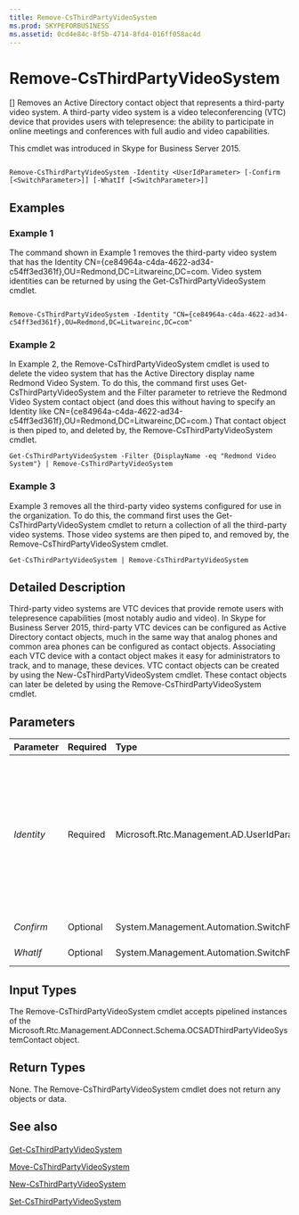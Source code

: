 ```yaml
---
title: Remove-CsThirdPartyVideoSystem
ms.prod: SKYPEFORBUSINESS
ms.assetid: 0cd4e84c-8f5b-4714-8fd4-016ff058ac4d
---
```



# Remove-CsThirdPartyVideoSystem
[]
Removes an Active Directory contact object that represents a third-party video system. A third-party video system is a video teleconferencing (VTC) device that provides users with telepresence: the ability to participate in online meetings and conferences with full audio and video capabilities.
  
    
    

This cmdlet was introduced in Skype for Business Server 2015.
```

Remove-CsThirdPartyVideoSystem -Identity <UserIdParameter> [-Confirm [<SwitchParameter>]] [-WhatIf [<SwitchParameter>]]

```


## Examples
<a name="Examples"> </a>


### Example 1

The command shown in Example 1 removes the third-party video system that has the Identity CN={ce84964a-c4da-4622-ad34-c54ff3ed361f},OU=Redmond,DC=Litwareinc,DC=com. Video system identities can be returned by using the Get-CsThirdPartyVideoSystem cmdlet.
  
    
    

```

Remove-CsThirdPartyVideoSystem -Identity "CN={ce84964a-c4da-4622-ad34-c54ff3ed361f},OU=Redmond,DC=Litwareinc,DC=com"
```


### Example 2

In Example 2, the Remove-CsThirdPartyVideoSystem cmdlet is used to delete the video system that has the Active Directory display name Redmond Video System. To do this, the command first uses Get-CsThirdPartyVideoSystem and the Filter parameter to retrieve the Redmond Video System contact object (and does this without having to specify an Identity like CN={ce84964a-c4da-4622-ad34-c54ff3ed361f},OU=Redmond,DC=Litwareinc,DC=com.) That contact object is then piped to, and deleted by, the Remove-CsThirdPartyVideoSystem cmdlet.
  
    
    

```
Get-CsThirdPartyVideoSystem -Filter {DisplayName -eq "Redmond Video System"} | Remove-CsThirdPartyVideoSystem 
```


### Example 3

Example 3 removes all the third-party video systems configured for use in the organization. To do this, the command first uses the Get-CsThirdPartyVideoSystem cmdlet to return a collection of all the third-party video systems. Those video systems are then piped to, and removed by, the Remove-CsThirdPartyVideoSystem cmdlet.
  
    
    

```
Get-CsThirdPartyVideoSystem | Remove-CsThirdPartyVideoSystem
```


## Detailed Description
<a name="DetailedDescription"> </a>

Third-party video systems are VTC devices that provide remote users with telepresence capabilities (most notably audio and video). In Skype for Business Server 2015, third-party VTC devices can be configured as Active Directory contact objects, much in the same way that analog phones and common area phones can be configured as contact objects. Associating each VTC device with a contact object makes it easy for administrators to track, and to manage, these devices. VTC contact objects can be created by using the New-CsThirdPartyVideoSystem cmdlet. These contact objects can later be deleted by using the Remove-CsThirdPartyVideoSystem cmdlet.
  
    
    

## Parameters
<a name="DetailedDescription"> </a>



|**Parameter**|**Required**|**Type**|**Description**|
|:-----|:-----|:-----|:-----|
| _Identity_ <br/> |Required  <br/> |Microsoft.Rtc.Management.AD.UserIdParameter  <br/> |Unique identifier for the third party video system to be removed. Video systems are identified by using the Active Directory distinguished name (DN) of the associated contact object. By default, these contacts use a globally unique identifier (GUID) as their common name; that means video systems will typically have an Identity similar to this: CN={ce84964a-c4da-4622-ad34-c54ff3ed361f},OU=Redmond,DC=Litwareinc,DC=com. Because of that you might find it easier to retrieve video systems by using the Get-CsThirdPartyVideoSystem cmdlet, and then piping the returned objects to the Remove-CsThirdPartyVideoSystem cmdlet.  <br/> |
| _Confirm_ <br/> |Optional  <br/> |System.Management.Automation.SwitchParameter  <br/> |Prompts you for confirmation before executing the command.  <br/> |
| _WhatIf_ <br/> |Optional  <br/> |System.Management.Automation.SwitchParameter  <br/> |Describes what would happen if you executed the command without actually executing the command.  <br/> |
   

## Input Types
<a name="InputTypes"> </a>

The Remove-CsThirdPartyVideoSystem cmdlet accepts pipelined instances of the Microsoft.Rtc.Management.ADConnect.Schema.OCSADThirdPartyVideoSystemContact object.
  
    
    

## Return Types
<a name="ReturnTypes"> </a>

None. The Remove-CsThirdPartyVideoSystem cmdlet does not return any objects or data.
  
    
    

## See also
<a name="ReturnTypes"> </a>


#### 


  
    
    
 [Get-CsThirdPartyVideoSystem](get-csthirdpartyvideosystem.md)
  
    
    
 [Move-CsThirdPartyVideoSystem](move-csthirdpartyvideosystem.md)
  
    
    
 [New-CsThirdPartyVideoSystem](new-csthirdpartyvideosystem.md)
  
    
    
 [Set-CsThirdPartyVideoSystem](set-csthirdpartyvideosystem.md)
